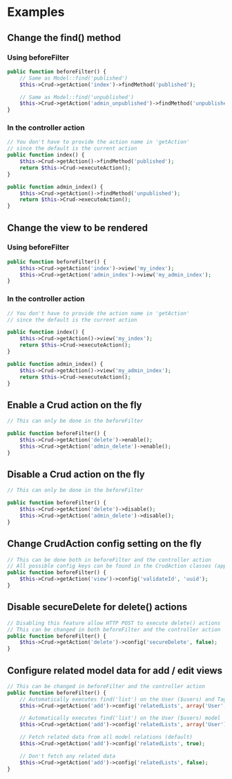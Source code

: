 # Examples

## Change the find() method

### Using beforeFilter

```php
public function beforeFilter() {
	// Same as Model::find('published')
	$this->Crud->getAction('index')->findMethod('published');

	// Same as Model::find('unpublished')
	$this->Crud->getAction('admin_unpublished')->findMethod('unpublished');
}
```

### In the controller action

```php
// You don't have to provide the action name in 'getAction'
// since the default is the current action
public function index() {
	$this->Crud->getAction()->findMethod('published');
	return $this->Crud->executeAction();
}

public function admin_index() {
	$this->Crud->getAction()->findMethod('unpublished');
	return $this->Crud->executeAction();
}
```

## Change the view to be rendered

### Using beforeFilter

```php
public function beforeFilter() {
	$this->Crud->getAction('index')->view('my_index');
	$this->Crud->getAction('admin_index')->view('my_admin_index');
}
```

### In the controller action

```php
// You don't have to provide the action name in 'getAction'
// since the default is the current action

public function index() {
	$this->Crud->getAction()->view('my_index');
	return $this->Crud->executeAction();
}

public function admin_index() {
	$this->Crud->getAction()->view('my_admin_index');
	return $this->Crud->executeAction();
}
```

## Enable a Crud action on the fly

```php
// This can only be done in the beforeFilter

public function beforeFilter() {
	$this->Crud->getAction('delete')->enable();
	$this->Crud->getAction('admin_delete')->enable();
}
```

## Disable a Crud action on the fly

```php
// This can only be done in the beforeFilter

public function beforeFilter() {
	$this->Crud->getAction('delete')->disable();
	$this->Crud->getAction('admin_delete')->disable();
}
```

## Change CrudAction config setting on the fly

```php
// This can be done both in beforeFilter and the controller action
// All possible config keys can be found in the CrudAction classes (app/Plugin/Crud/Controller/Crud/Action)
public function beforeFilter() {
	$this->Crud->getAction('view')->config('validateId', 'uuid');
}
```

## Disable secureDelete for delete() actions

```php
// Disabling this feature allow HTTP POST to execute delete() actions
// This can be changed in both beforeFilter and the controller action
public function beforeFilter() {
	$this->Crud->getAction('delete')->config('secureDelete', false);
}
```

## Configure related model data for add / edit views

```php
// This can be changed in beforeFilter and the controller action
public function beforeFilter() {
	// Automatically executes find('list') on the User ($users) and Tag ($tags) models
	$this->Crud->getAction('add')->config('relatedLists', array('User', 'Tags'));

	// Automatically executes find('list') on the User ($users) model
	$this->Crud->getAction('add')->config('relatedLists', array('User'));

	// Fetch related data from all model relations (default)
	$this->Crud->getAction('add')->config('relatedLists', true);

	// Don't fetch any related data
	$this->Crud->getAction('add')->config('relatedLists', false);
}
```
